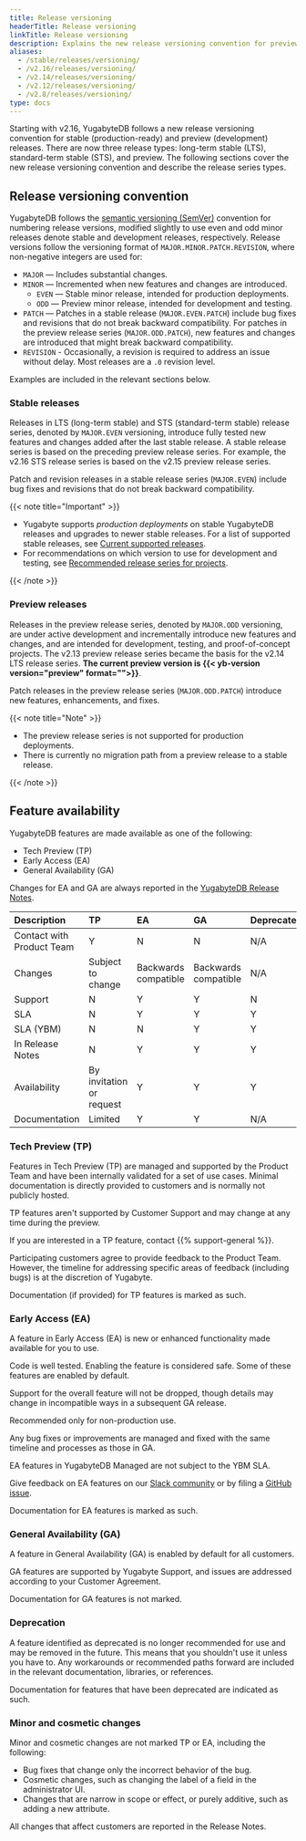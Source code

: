 ```yaml
---
title: Release versioning
headerTitle: Release versioning
linkTitle: Release versioning
description: Explains the new release versioning convention for preview and stable releases.
aliases:
  - /stable/releases/versioning/
  - /v2.16/releases/versioning/
  - /v2.14/releases/versioning/
  - /v2.12/releases/versioning/
  - /v2.8/releases/versioning/
type: docs
---
```


Starting with v2.16, YugabyteDB follows a new release versioning convention for stable (production-ready) and preview (development) releases. There are now three release types: long-term stable (LTS), standard-term stable (STS), and preview. The following sections cover the new release versioning convention and describe the release series types.

## Release versioning convention

YugabyteDB follows the [semantic versioning (SemVer)](https://semver.org) convention for numbering release versions, modified slightly to use even and odd minor releases denote stable and development releases, respectively. Release versions follow the versioning format of `MAJOR.MINOR.PATCH.REVISION`, where non-negative integers are used for:

- `MAJOR` — Includes substantial changes.
- `MINOR` — Incremented when new features and changes are introduced.
  - `EVEN` — Stable minor release, intended for production deployments.
  - `ODD` — Preview minor release, intended for development and testing.
- `PATCH` — Patches in a stable release (`MAJOR.EVEN.PATCH`) include bug fixes and revisions that do not break backward compatibility. For patches in the preview release series (`MAJOR.ODD.PATCH`), new features and changes are introduced that might break backward compatibility.
- `REVISION` - Occasionally, a revision is required to address an issue without delay. Most releases are a `.0` revision level.

Examples are included in the relevant sections below.

### Stable releases

Releases in LTS (long-term stable) and STS (standard-term stable) release series, denoted by `MAJOR.EVEN` versioning, introduce fully tested new features and changes added after the last stable release. A stable release series is based on the preceding preview release series. For example, the v2.16 STS release series is based on the v2.15 preview release series.

Patch and revision releases in a stable release series (`MAJOR.EVEN`) include bug fixes and revisions that do not break backward compatibility.

{{< note title="Important" >}}

- Yugabyte supports *production deployments* on stable YugabyteDB releases and upgrades to newer stable releases. For a list of supported stable releases, see [Current supported releases](../../releases/#current-supported-releases).
- For recommendations on which version to use for development and testing, see [Recommended release series for projects](../../releases/#recommended-release-series-for-projects).

{{< /note >}}

### Preview releases

Releases in the preview release series, denoted by `MAJOR.ODD` versioning, are under active development and incrementally introduce new features and changes, and are intended for development, testing, and proof-of-concept projects. The v2.13 preview release series became the basis for the v2.14 LTS release series. **The current preview version is {{< yb-version version="preview" format="">}}**.

Patch releases in the preview release series (`MAJOR.ODD.PATCH`) introduce new features, enhancements, and fixes.

{{< note title="Note" >}}

- The preview release series is not supported for production deployments.
- There is currently no migration path from a preview release to a stable release.

{{< /note >}}

## Feature availability

YugabyteDB features are made available as one of the following:

- Tech Preview (TP)
- Early Access (EA)
- General Availability (GA)

Changes for EA and GA are always reported in the [YugabyteDB Release Notes](../releases/).

| Description | TP | EA | GA | Deprecated |
| :--- | :--- | :--- | :--- | :--- |
| Contact with Product Team | Y | N | N | N/A
| Changes | Subject to change | Backwards compatible | Backwards compatible | N/A |
| Support | N | Y | Y | N |
| SLA | N | Y | Y | Y |
| SLA (YBM) | N | N | Y | Y |
| In Release Notes | N | Y | Y | Y |
| Availability | By invitation or request | Y | Y | Y |
| Documentation | Limited | Y | Y | N/A |

### Tech Preview (TP)

Features in Tech Preview (TP) are managed and supported by the Product Team and have been internally validated for a set of use cases. Minimal documentation is directly provided to customers and is normally not publicly hosted.

TP features aren't supported by Customer Support and may change at any time during the preview.

If you are interested in a TP feature, contact {{% support-general %}}.

Participating customers agree to provide feedback to the Product Team. However, the timeline for addressing specific areas of feedback (including bugs) is at the discretion of Yugabyte.

Documentation (if provided) for TP features is marked as such.

### Early Access (EA)

A feature in Early Access (EA) is new or enhanced functionality made available for you to use.

Code is well tested. Enabling the feature is considered safe. Some of these features are enabled by default.

Support for the overall feature will not be dropped, though details may change in incompatible ways in a subsequent GA release.

Recommended only for non-production use.

Any bug fixes or improvements are managed and fixed with the same timeline and processes as those in GA.

EA features in YugabyteDB Managed are not subject to the YBM SLA.

Give feedback on EA features on our [Slack community]({{<slack-invite>}}) or by filing a [GitHub issue](https://github.com/yugabyte/yugabyte-db/issues).

Documentation for EA features is marked as such.

### General Availability (GA)

A feature in General Availability (GA) is enabled by default for all customers.

GA features are supported by Yugabyte Support, and issues are addressed according to your Customer Agreement.

Documentation for GA features is not marked.

### Deprecation

A feature identified as deprecated is no longer recommended for use and may be removed in the future. This means that you shouldn't use it unless you have to. Any workarounds or recommended paths forward are included in the relevant documentation, libraries, or references.

Documentation for features that have been deprecated are indicated as such.

### Minor and cosmetic changes

Minor and cosmetic changes are not marked TP or EA, including the following:

- Bug fixes that change only the incorrect behavior of the bug.
- Cosmetic changes, such as changing the label of a field in the administrator UI.
- Changes that are narrow in scope or effect, or purely additive, such as adding a new attribute.

All changes that affect customers are reported in the Release Notes.
